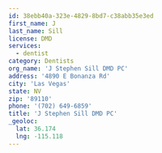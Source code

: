 ```yaml
---
id: 38ebb40a-323e-4829-8bd7-c38abb35e3ed
first_name: J
last_name: Sill
license: DMD
services:
  - dentist
category: Dentists
org_name: 'J Stephen Sill DMD PC'
address: '4890 E Bonanza Rd'
city: 'Las Vegas'
state: NV
zip: '89110'
phone: '(702) 649-6859'
title: 'J Stephen Sill DMD PC'
_geoloc:
  lat: 36.174
  lng: -115.118
---
```

